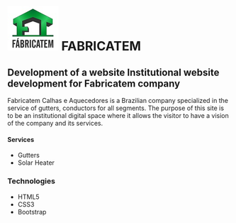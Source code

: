 # ![logo](https://github.com/FelipeFontouraBr/Fabricatem/blob/master/Web-Fabricatem/_img/logotip.jpg) FABRICATEM 
## Development of a website Institutional website development for Fabricatem company
Fabricatem Calhas e Aquecedores is a Brazilian company specialized in the service of gutters, conductors for all segments.
The purpose of this site is to be an institutional digital space where it allows the visitor to have a vision of the company and its services.

#### Services

- Gutters
- Solar Heater


### Technologies

- HTML5
- CSS3
- Bootstrap
